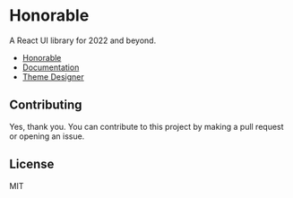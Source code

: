 # Honorable

A React UI library for 2022 and beyond.

- [Honorable](https://honorable.design)
- [Documentation](https://docs.honorable.design)
- [Theme Designer](https://design.honorable.design)

## Contributing

Yes, thank you. You can contribute to this project by making a pull request or opening an issue.

## License

MIT
